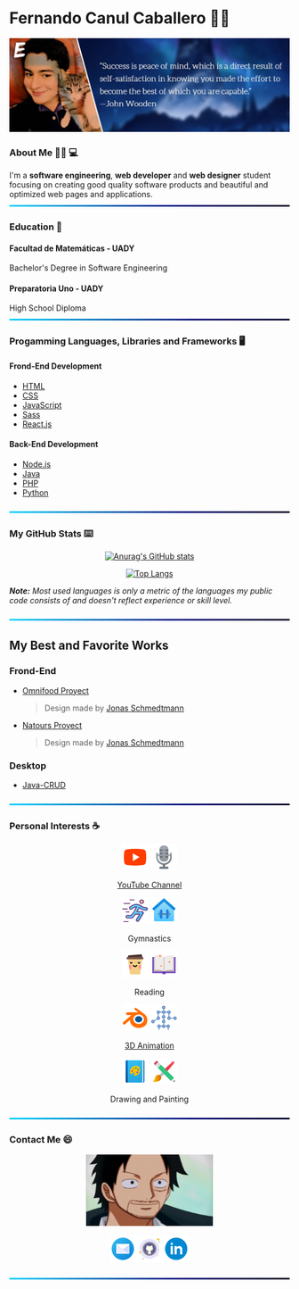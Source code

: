 # Fernando Canul Caballero 🙋‍♂️

![BackGround](https://github.com/fismael21/fismael21/blob/main/img/Cover-Quote-1.png)

### About Me 🙆‍♂️ 💻

I'm a **software engineering**, **web developer** and **web designer** student focusing on creating good quality software products and beautiful and optimized web pages and applications.
![BackGround](https://github.com/fismael21/fismael21/blob/main/img/Line.png)

### Education 🏫

#### Facultad de Matemáticas - UADY

Bachelor's Degree in Software Engineering

#### Preparatoria Uno - UADY

High School Diploma
![BackGround](https://github.com/fismael21/fismael21/blob/main/img/Line.png)

### Progamming Languages, Libraries and Frameworks 🖥️

#### Frond-End Development

- [HTML](https://github.com/fismael21/fismael21/blob/main/programming_languages/HTML.md)
- [CSS](https://github.com/fismael21/fismael21/blob/main/programming_languages/CSS.md)
- [JavaScript](https://github.com/fismael21/fismael21/blob/main/programming_languages/JavaScript.md)
- [Sass](https://github.com/fismael21/fismael21/blob/main/programming_languages/Sass.md)
- [React.js](https://github.com/fismael21/fismael21/blob/main/programming_languages/React.md)

<!--
<a href="https://html.com" target="_blank"><img src="https://github.com/fismael21/fismael21/blob/main/img/html.svg" alt="html" width="48" height="48"/></a> <a href="https://www.w3.org/Style/CSS/Overview.en.html" target="_blank"><img src="https://github.com/fismael21/fismael21/blob/main/img/css.svg" alt="css" width="48" height="48"/></a> <a href="https://www.javascript.com" target="_blank"><img src="https://github.com/fismael21/fismael21/blob/main/img/js.svg" alt="javascript" width="48" height="48"/></a> <a href="https://sass-lang.com" target="_blank"><img src="https://github.com/fismael21/fismael21/blob/main/img/sass.svg" alt="sass" width="48" height="48"/></a> <a href="https://reactjs.org" target="_blank"><img src="https://github.com/fismael21/fismael21/blob/main/img/react.svg" alt="react" width="48" height="48"/></a>
-->

#### Back-End Development

- [Node.js](https://github.com/fismael21/fismael21/blob/main/programming_languages/Node.md)
- [Java](https://github.com/fismael21/fismael21/blob/main/programming_languages/Java.md)
- [PHP](https://github.com/fismael21/fismael21/blob/main/programming_languages/PHP.md)
- [Python](https://github.com/fismael21/fismael21/blob/main/programming_languages/Python.md)

<!--
<a href="https://nodejs.org/en" target="_blank"><img src="https://github.com/fismael21/fismael21/blob/main/img/node.js.png" alt="node.js" width="48" height="48"/></a> <a href="https://www.oracle.com/java" target="_blank"><img src="https://github.com/fismael21/fismael21/blob/main/img/java.svg" alt="java" width="48" height="48"/></a> <a href="https://www.php.net" target="_blank"><img src="https://github.com/fismael21/fismael21/blob/main/img/php.svg" alt="php" width="48" height="48"/></a> <a href="https://www.python.org" target="_blank"><img src="https://github.com/fismael21/fismael21/blob/main/img/python.svg" alt="python" width="48" height="48"/></a>
-->

![BackGround](https://github.com/fismael21/fismael21/blob/main/img/Line.png)

### My GitHub Stats ⌨️

<div align="center">

[![Anurag's GitHub stats](https://github-readme-stats.vercel.app/api?username=fismael21&show_icons=true&theme=github_dark)](https://github.com/anuraghazra/github-readme-stats)

  <!--&hide_border=true-->

[![Top Langs](https://github-readme-stats.vercel.app/api/top-langs/?username=fismael21&layout=compact&theme=github_dark)](https://github.com/anuraghazra/github-readme-stats)

</div>

<p><i><b>Note:</b> Most used languages is only a metric of the languages my public code consists of and doesn't reflect experience or skill level.</i></p>

![BackGround](https://github.com/fismael21/fismael21/blob/main/img/Line.png)

## My Best and Favorite Works

### Frond-End

- [Omnifood Proyect](https://github.com/fismael21/Omnifood-Optimizations)
  > Design made by [Jonas Schmedtmann](https://github.com/jonasschmedtmann)
- [Natours Proyect](https://github.com/fismael21/Natours)
  > Design made by [Jonas Schmedtmann](https://github.com/jonasschmedtmann)

### Desktop

- [Java-CRUD](https://github.com/fismael21/Java-CRUD)

![BackGround](https://github.com/fismael21/fismael21/blob/main/img/Line.png)

### Personal Interests ☕

<div align="center">

<img src="https://github.com/fismael21/fismael21/blob/main/img/youtube.svg" alt="youtube" width="48" height="48"/> <img src="https://github.com/fismael21/fismael21/blob/main/img/microphone.png" alt="microphone" width="48" height="48"/>

  <p><a href="https://www.youtube.com/ElegidoOmG" target="_blank">YouTube Channel</a><p/>

<img src="https://github.com/fismael21/fismael21/blob/main/img/running.png" alt="running" width="48" height="48"/> <img src="https://github.com/fismael21/fismael21/blob/main/img/gym.png" alt="gym" width="48" height="48"/>

<p>Gymnastics<p/>

<img src="https://github.com/fismael21/fismael21/blob/main/img/coffee.png" alt="coffee" width="48" height="48"/> <img src="https://github.com/fismael21/fismael21/blob/main/img/book.png" alt="book" width="48" height="48"/>

<p>Reading</p>

<img src="https://github.com/fismael21/fismael21/blob/main/img/blender.svg" alt="blender" width="48" height="48"/> <img src="https://github.com/fismael21/fismael21/blob/main/img/animation.png" alt="animation" width="48" height="48"/>
<a href="https://www.blender.org" target="_blank"><p>3D Animation</p></a>

<img src="https://github.com/fismael21/fismael21/blob/main/img/drawing-2.png" alt="drawing" width="48" height="48"/> <img src="https://github.com/fismael21/fismael21/blob/main/img/drawing.png" alt="drawing" width="48" height="48"/>

<p>Drawing and Painting</p>

</div>

![BackGround](https://github.com/fismael21/fismael21/blob/main/img/Line.png)

### Contact Me 😄

<div align="center">

<img src="https://github.com/fismael21/fismael21/blob/main/img/gif-1.gif" alt="smile" width="auto" height="128"/>

<a href="mailto:fernandoismaelcaballero@gmail.com" target="_blank"><img src="https://github.com/fismael21/fismael21/blob/main/img/email.png" alt="email" width="48" height="48"/></a><a href="https://github.com/fismael21" target="_blank"><img src="https://github.com/fismael21/fismael21/blob/main/img/github.png" alt="github" width="48" height="48"/></a><a href="https://linkedin.com/in/fernando-canul-caballero-85a09116b" target="_blank"><img src="https://github.com/fismael21/fismael21/blob/main/img/linkedin.png" alt="linkedin" width="48" height="48"/></a>

<div>

![BackGround](https://github.com/fismael21/fismael21/blob/main/img/Line.png)
